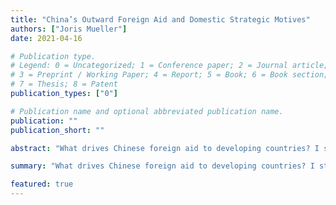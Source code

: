 ```yaml
---
title: "China’s Outward Foreign Aid and Domestic Strategic Motives"
authors: ["Joris Mueller"]
date: 2021-04-16

# Publication type.
# Legend: 0 = Uncategorized; 1 = Conference paper; 2 = Journal article;
# 3 = Preprint / Working Paper; 4 = Report; 5 = Book; 6 = Book section;
# 7 = Thesis; 8 = Patent
publication_types: ["0"]

# Publication name and optional abbreviated publication name.
publication: ""
publication_short: ""

abstract: "What drives Chinese foreign aid to developing countries? I study Chinese contractors to uncover new strategic motives."

summary: "What drives Chinese foreign aid to developing countries? I study Chinese contractors to uncover new strategic motives."

featured: true
---
```

